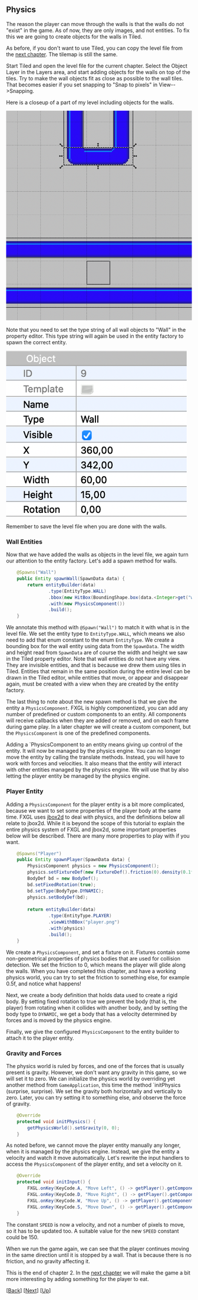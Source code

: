 ## Physics

The reason the player can move through the walls is that the walls do not "exist" in the game.
As of now, they are only images, and not entities. To fix this we are going to create objects
for the walls in Tiled.

As before, if you don't want to use Tiled, you can copy the level file from the 
[next chapter](../03-chapter-3/src/main/resources/assets/levels/level1.tmx). The tilemap is
still the same.

Start Tiled and open the level file for the current chapter. Select the Object Layer in the 
Layers area, and start adding objects for the walls on top of the tiles. Try to make the wall
objects fit as close as possible to the wall tiles. That becomes easier if you set snapping
to "Snap to pixels" in View-->Snapping.

Here is a closeup of a part of my level including objects for the walls.

![Wall Objects](docs/wall-objects.png)

Note that you need to set the type string of all wall objects to "Wall" in the property editor.
This type string will again be used in the entity factory to spawn the correct entity.

![Wall Properties](docs/wall-properties.png)

Remember to save the level file when you are done with the walls.


### Wall Entities

Now that we have added the walls as objects in the level file, we again turn our attention to
the entity factory. Let's add a spawn method for walls.

```java
    @Spawns("Wall")
    public Entity spawnWall(SpawnData data) {
        return entityBuilder(data)
                .type(EntityType.WALL)
                .bbox(new HitBox(BoundingShape.box(data.<Integer>get("width"), data.<Integer>get("height"))))
                .with(new PhysicsComponent())
                .build();
    }
```

We annotate this method with `@Spawn("Wall")` to match it with what is in the level file. We set
the entity type to `EntityType.WALL`, which means we also need to add that enum constant to
the enum `EntityType`. We create a bounding box for the wall entity using data from the
`SpawnData`. The width and height read from `SpawnData` are of course the width and height we
saw in the Tiled property editor. Note that wall entities do not have any view. They are 
invisible entities, and that is because we drew them using tiles in Tiled. Entities that remain in
the same position during the entire level can be drawn in the Tiled editor, while entities that
move, or appear and disappear again, must be created with a view when they are created by the
entity factory.

The last thing to note about the new spawn method is that we give the entity a `PhysicsComponent`.
FXGL is highly componentized, you can add any number of predefined or custom components to an
entity. All components will receive callbacks when they are added or removed, and on each frame
during game play. In a later chapter we will create a custom component, but the `PhysicsComponent`
is one of the predefined components.

Adding a `PhysicsComponent to an entity means giving up control of the entity. It will now be
managed by the physics engine. You can no longer move the entity by calling the translate 
methods. Instead, you will have to work with forces and velocities. It also means that the 
entity will interact with other entities managed by the physics engine. We will use that by
also letting the player entity be managed by the physics engine.


### Player Entity

Adding a `PhysicsComponent` for the player entity is a bit more complicated, because we want to
set some properties of the player body at the same time. FXGL uses [jbox2d](https://github.com/jbox2d/jbox2d)
to deal with physics, and the definitions below all relate to jbox2d. While it is beyond the
scope of this tutorial to explain the entire physics system of FXGL and jbox2d, some important
properties below will be described. There are many more properties to play with if you want.

```java
    @Spawns("Player")
    public Entity spawnPlayer(SpawnData data) {
        PhysicsComponent physics = new PhysicsComponent();
        physics.setFixtureDef(new FixtureDef().friction(0).density(0.1f));
        BodyDef bd = new BodyDef();
        bd.setFixedRotation(true);
        bd.setType(BodyType.DYNAMIC);
        physics.setBodyDef(bd);

        return entityBuilder(data)
                .type(EntityType.PLAYER)
                .viewWithBBox("player.png")
                .with(physics)
                .build();
    }
```

We create a `PhysicsComponent`, and set a fixture on it. Fixtures contain some 
non-geometrical properties of physics bodies that are used for collision detection. We set 
the friction to 0, which means the player will glide along the walls. When you have completed 
this chapter, and have a working physics world, you can try to set the friction to something 
else, for example 0.5f, and notice what happens!

Next, we create a body definition that holds data used to create a rigid body.
By setting fixed rotation to true we prevent the body (that is, the player) from rotating when
it collides with another body, and by setting the body type to `DYNAMIC`, we get a body that 
has a velocity determined by forces and is moved by the physics engine.

Finally, we give the configured `PhysicsComponent` to the entity builder to attach it to the
player entity.


### Gravity and Forces

The physics world is ruled by forces, and one of the forces that is usually present is
gravity. However, we don't want any gravity in this game, so we will set it to zero. We can
initialize the physics world by overriding yet another method from `GameApplication`, this time
the method `initPhysics (surprise, surprise). We set the gravity both horizontally and 
vertically to zero. Later, you can try setting it to something else, and observe the force 
of gravity.

```java
    @Override
    protected void initPhysics() {
        getPhysicsWorld().setGravity(0, 0);
    }
```

As noted before, we cannot move the player entity manually any longer, when it is managed by
the physics engine. Instead, we give the entity a velocity and watch it move automatically.
Let's rewrite the input handlers to access the `PhysicsComponent` of the player entity, and set
a velocity on it.

```java
    @Override
    protected void initInput() {
        FXGL.onKey(KeyCode.A, "Move Left", () -> getPlayer().getComponent(PhysicsComponent.class).setVelocityX(-SPEED));
        FXGL.onKey(KeyCode.D, "Move Right", () -> getPlayer().getComponent(PhysicsComponent.class).setVelocityX(SPEED));
        FXGL.onKey(KeyCode.W, "Move Up", () -> getPlayer().getComponent(PhysicsComponent.class).setVelocityY(-SPEED));
        FXGL.onKey(KeyCode.S, "Move Down", () -> getPlayer().getComponent(PhysicsComponent.class).setVelocityY(SPEED));
    }
```

The constant `SPEED` is now a velocity, and not a number of pixels to move, so it has to be 
updated too. A suitable value for the new `SPEED` constant could be 150.

When we run the game again, we can see that the player continues moving in the same direction 
until it is stopped by a wall. That is because there is no friction, and no gravity affecting 
it.

This is the end of chapter 2. In the [next chapter](../03-chapter-3/README.md) we will make
the game a bit more interesting by adding something for the player to eat.

[[Back](../01-chapter-1/README.md)]
[[Next](../03-chapter-3/README.md)]
[[Up](../README.md)]
